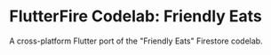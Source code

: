 

# FlutterFire Codelab: Friendly Eats
A cross-platform Flutter port of the "Friendly Eats" Firestore codelab.

